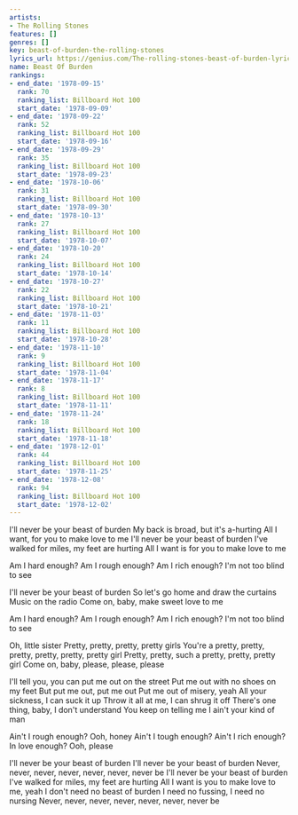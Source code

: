 ```yaml
---
artists:
- The Rolling Stones
features: []
genres: []
key: beast-of-burden-the-rolling-stones
lyrics_url: https://genius.com/The-rolling-stones-beast-of-burden-lyrics
name: Beast Of Burden
rankings:
- end_date: '1978-09-15'
  rank: 70
  ranking_list: Billboard Hot 100
  start_date: '1978-09-09'
- end_date: '1978-09-22'
  rank: 52
  ranking_list: Billboard Hot 100
  start_date: '1978-09-16'
- end_date: '1978-09-29'
  rank: 35
  ranking_list: Billboard Hot 100
  start_date: '1978-09-23'
- end_date: '1978-10-06'
  rank: 31
  ranking_list: Billboard Hot 100
  start_date: '1978-09-30'
- end_date: '1978-10-13'
  rank: 27
  ranking_list: Billboard Hot 100
  start_date: '1978-10-07'
- end_date: '1978-10-20'
  rank: 24
  ranking_list: Billboard Hot 100
  start_date: '1978-10-14'
- end_date: '1978-10-27'
  rank: 22
  ranking_list: Billboard Hot 100
  start_date: '1978-10-21'
- end_date: '1978-11-03'
  rank: 11
  ranking_list: Billboard Hot 100
  start_date: '1978-10-28'
- end_date: '1978-11-10'
  rank: 9
  ranking_list: Billboard Hot 100
  start_date: '1978-11-04'
- end_date: '1978-11-17'
  rank: 8
  ranking_list: Billboard Hot 100
  start_date: '1978-11-11'
- end_date: '1978-11-24'
  rank: 18
  ranking_list: Billboard Hot 100
  start_date: '1978-11-18'
- end_date: '1978-12-01'
  rank: 44
  ranking_list: Billboard Hot 100
  start_date: '1978-11-25'
- end_date: '1978-12-08'
  rank: 94
  ranking_list: Billboard Hot 100
  start_date: '1978-12-02'
---
```

I'll never be your beast of burden
My back is broad, but it's a-hurting
All I want, for you to make love to me
I'll never be your beast of burden
I've walked for miles, my feet are hurting
All I want is for you to make love to me


Am I hard enough?
Am I rough enough?
Am I rich enough?
I'm not too blind to see


I'll never be your beast of burden
So let's go home and draw the curtains
Music on the radio
Come on, baby, make sweet love to me


Am I hard enough?
Am I rough enough?
Am I rich enough?
I'm not too blind to see


Oh, little sister
Pretty, pretty, pretty, pretty girls
You're a pretty, pretty, pretty, pretty, pretty, pretty girl
Pretty, pretty, such a pretty, pretty, pretty girl
Come on, baby, please, please, please


I'll tell you, you can put me out on the street
Put me out with no shoes on my feet
But put me out, put me out
Put me out of misery, yeah
All your sickness, I can suck it up
Throw it all at me, I can shrug it off
There's one thing, baby, I don't understand
You keep on telling me I ain't your kind of man


Ain't I rough enough? Ooh, honey
Ain't I tough enough?
Ain't I rich enough? In love enough?
Ooh, please


I'll never be your beast of burden
I'll never be your beast of burden
Never, never, never, never, never, never, never be
I'll never be your beast of burden
I've walked for miles, my feet are hurting
All I want is you to make love to me, yeah
I don't need no beast of burden
I need no fussing, I need no nursing
Never, never, never, never, never, never, never be
